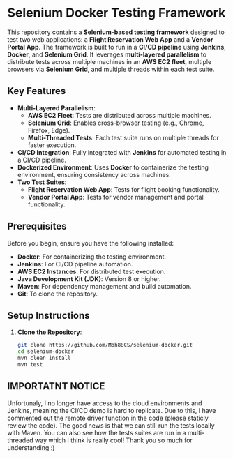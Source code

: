 # Selenium Docker Testing Framework

This repository contains a **Selenium-based testing framework** designed to test two web applications: a **Flight Reservation Web App** and a **Vendor Portal App**. The framework is built to run in a **CI/CD pipeline** using **Jenkins**, **Docker**, and **Selenium Grid**. It leverages **multi-layered parallelism** to distribute tests across multiple machines in an **AWS EC2 fleet**, multiple browsers via **Selenium Grid**, and multiple threads within each test suite.

## Key Features

- **Multi-Layered Parallelism**:
  - **AWS EC2 Fleet**: Tests are distributed across multiple machines.
  - **Selenium Grid**: Enables cross-browser testing (e.g., Chrome, Firefox, Edge).
  - **Multi-Threaded Tests**: Each test suite runs on multiple threads for faster execution.
- **CI/CD Integration**: Fully integrated with **Jenkins** for automated testing in a CI/CD pipeline.
- **Dockerized Environment**: Uses **Docker** to containerize the testing environment, ensuring consistency across machines.
- **Two Test Suites**:
  - **Flight Reservation Web App**: Tests for flight booking functionality.
  - **Vendor Portal App**: Tests for vendor management and portal functionality.

## Prerequisites

Before you begin, ensure you have the following installed:

- **Docker**: For containerizing the testing environment.
- **Jenkins**: For CI/CD pipeline automation.
- **AWS EC2 Instances**: For distributed test execution.
- **Java Development Kit (JDK)**: Version 8 or higher.
- **Maven**: For dependency management and build automation.
- **Git**: To clone the repository.

## Setup Instructions

1. **Clone the Repository**:
   ```bash
   git clone https://github.com/Moh88CS/selenium-docker.git
   cd selenium-docker
   mvn clean install
   mvn test

## IMPORTATNT NOTICE
Unfortunaly, I no longer have access to the cloud environments and Jenkins, meaning the CI/CD demo is hard to replicate. Due to this, I have commented out the remote driver function in the code (please staticly review the code). The good news is that we can still run the tests locally with Maven. You can also see how the tests suites are run in a multi-threaded way which I think is really cool! Thank you so much for understanding :)
